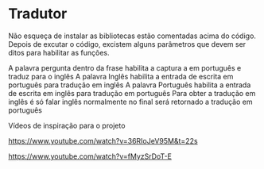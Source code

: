 # Tradutor

Não esqueça de instalar as bibliotecas estão comentadas acima do código.
Depois de excutar o código, excistem alguns parâmetros que devem ser ditos para habilitar as funções.


A palavra pergunta dentro da frase habilita a captura a em português e traduz para o inglês
A palavra Inglês habilita a entrada de escrita em português para tradução em inglês
A palavra Português habilita a entrada de escrita em inglês para tradução em português
Para obter a tradução em inglês é só falar inglês normalmente no final será retornado a tradução em português

Vídeos de inspiração para o projeto

https://www.youtube.com/watch?v=36RIoJeV95M&t=22s

https://www.youtube.com/watch?v=fMyzSrDoT-E

